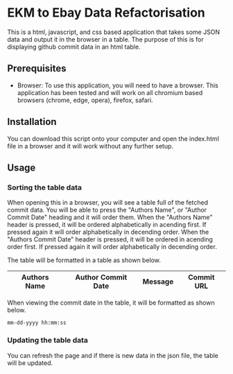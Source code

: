 # EKM to Ebay Data Refactorisation
This is a html, javascript, and css based application that takes some JSON data and output it in the browser in a table. The purpose of this is for displaying github commit data in an html table.

## Prerequisites
- Browser: To use this application, you will need to have a browser. This application has been tested and will work on all chromium based browsers (chrome, edge, opera), firefox, safari.

## Installation
You can download this script onto your computer and open the index.html file in a browser and it will work without any further setup.

## Usage
### Sorting the table data
When opening this in a browser, you will see a table full of the fetched commit data. You will be able to press the "Authors Name", or "Author Commit Date" heading and it will order them. When the "Authors Name" header is pressed, it will be ordered alphabetically in acending first. If pressed again it will order alphabetically in decending order. When the "Authors Commit Date" header is pressed, it will be ordered in acending order first. If pressed again it will order alphabetically in decending order. 

The table will be formatted in a table as shown below.

| Authors Name | Author Commit Date | Message | Commit URL |
|--------------|--------------------|---------|------------|

When viewing the commit date in the table, it will be formatted as shown below.

```
mm-dd-yyyy hh:mm:ss
```

### Updating the table data
You can refresh the page and if there is new data in the json file, the table will be updated.